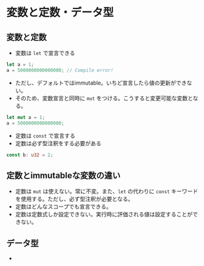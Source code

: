 # 変数と定数・データ型
## 変数と定数
- 変数は `let` で宣言できる

```rust
let a = 1;
a = 5000000000000000; // Compile error!
```

- ただし、デフォルトではimmutable。いちど宣言したら値の更新ができない。
- そのため、変数宣言と同時に `mut` をつける。こうすると変更可能な変数となる。

```rust
let mut a = 1;
a = 5000000000000000;
```

- 定数は `const` で宣言する
- 定数は必ず型注釈をする必要がある

```rust
const b: u32 = 2;
```

## 定数とimmutableな変数の違い
- 定数は `mut` は使えない。常に不変。また、`let` の代わりに `const` キーワードを使用する。ただし、必ず型注釈が必要となる。
- 定数はどんなスコープでも宣言できる。
- 定数は定数式しか設定できない。実行時に評価される値は設定することができない。

## データ型
- 